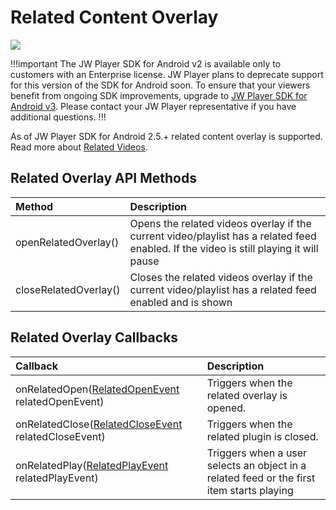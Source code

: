 # Related Content Overlay

<img src="https://img.shields.io/badge/%20-Android%20v2%20DEPRECATED-FFBA43.svg?logo=android&logoColor=gray">

!!!important
The JW Player SDK for Android v2 is available only to customers with an Enterprise license. JW Player plans to deprecate support for this version of the SDK for Android soon. To ensure that your viewers benefit from ongoing SDK improvements, upgrade to [JW Player SDK for Android v3](https://developer.jwplayer.com/sdk/android/docs/developer-guide/index.html). Please contact your JW Player representative if you have additional questions.
!!!

As of JW Player SDK for Android 2.5.+ related content overlay is supported. Read more about [Related Videos](https://support.jwplayer.com/customer/portal/articles/1483102).

## Related Overlay API Methods

| Method | Description |
|:---|:---|
| openRelatedOverlay() | Opens the related videos overlay if the current video/playlist has a related feed enabled. If the video is still playing it will pause |
| closeRelatedOverlay() | Closes the related videos overlay if the current video/playlist has a related feed enabled and is shown |

## Related Overlay Callbacks

| Callback | Description |
|:----|:----|
| onRelatedOpen([RelatedOpenEvent](https://developer.jwplayer.com/sdk/android/reference/com/longtailvideo/jwplayer/events/RelatedOpenEvent.html) relatedOpenEvent) | Triggers when the related overlay is opened. |
| onRelatedClose([RelatedCloseEvent](https://developer.jwplayer.com/sdk/android/reference/com/longtailvideo/jwplayer/events/RelatedCloseEvent.html) relatedCloseEvent) | Triggers when the related plugin is closed. |
| onRelatedPlay([RelatedPlayEvent](https://developer.jwplayer.com/sdk/android/reference/com/longtailvideo/jwplayer/events/RelatedPlayEvent.html) relatedPlayEvent) | Triggers when a user selects an object in a related feed or the first item starts playing |
